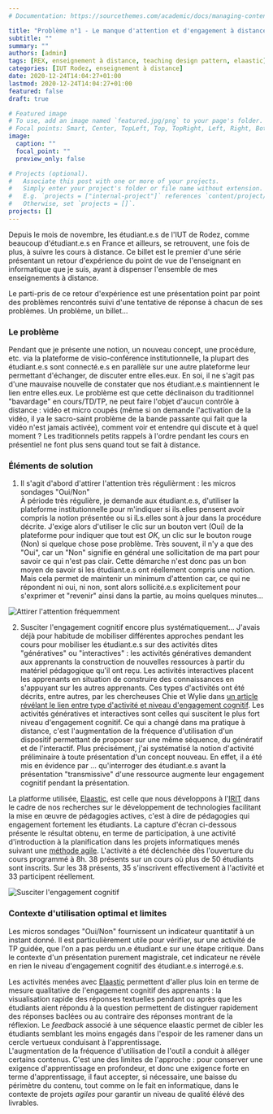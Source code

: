 ```yaml
---
# Documentation: https://sourcethemes.com/academic/docs/managing-content/

title: "Problème n°1 - Le manque d'attention et d'engagement à distance ne se détecte pas facilement"
subtitle: ""
summary: ""
authors: [admin]
tags: [REX, enseignement à distance, teaching design pattern, elaastic]
categories: [IUT Rodez, enseignement à distance]
date: 2020-12-24T14:04:27+01:00
lastmod: 2020-12-24T14:04:27+01:00
featured: false
draft: true

# Featured image
# To use, add an image named `featured.jpg/png` to your page's folder.
# Focal points: Smart, Center, TopLeft, Top, TopRight, Left, Right, BottomLeft, Bottom, BottomRight.
image:
  caption: ""
  focal_point: ""
  preview_only: false

# Projects (optional).
#   Associate this post with one or more of your projects.
#   Simply enter your project's folder or file name without extension.
#   E.g. `projects = ["internal-project"]` references `content/project/deep-learning/index.md`.
#   Otherwise, set `projects = []`.
projects: []
---
```


Depuis le mois de novembre, les étudiant.e.s de l'IUT de Rodez, comme beaucoup d'étudiant.e.s en France et ailleurs, se retrouvent, une fois de plus, à suivre les cours à distance. Ce billet est le premier d'une série présentant un retour d'expérience du point de vue de l'enseignant en informatique que je suis, ayant à dispenser l'ensemble de mes enseignements à distance.

Le parti-pris de ce retour d'expérience est une présentation point par point des problèmes rencontrés suivi d'une tentative de réponse à chacun de ses problèmes. Un problème, un billet...

### Le problème

Pendant que je présente une notion, un nouveau concept, une procédure, etc. via la plateforme de visio-conférence institutionnelle, la plupart des étudiant.e.s sont connecté.e.s en parallèle sur une autre plateforme leur permettant d'échanger, de discuter entre elles.eux. En soi, il ne s'agit pas d'une mauvaise nouvelle de constater que nos étudiant.e.s maintiennent le lien entre elles.eux. Le problème est que cette déclinaison du traditionnel "bavardage" en cours/TD/TP, ne peut faire l'objet d'aucun contrôle à distance : vidéo et micro coupés (même si on demande l'activation de la vidéo, il ya le sacro-saint problème de la bande passante qui fait que la vidéo n'est jamais activée), comment voir et entendre qui discute et à quel moment ?  Les traditionnels petits rappels à l'ordre pendant les cours en présentiel ne font plus sens quand tout se fait à distance.

### Éléments de solution

1. Il s'agit d'abord d'attirer l'attention très régulièrment : les micros sondages "Oui/Non"  
À période très régulière, je demande aux étudiant.e.s, d'utiliser la plateforme institutionnelle pour m'indiquer si ils.elles pensent avoir compris la notion présentée ou si iLs.elles sont à jour dans la procédure décrite. J'exige alors d'utiliser le clic sur un bouton vert (Oui) de la plateforme pour indiquer que tout est *OK*, un clic sur le bouton rouge (Non) si quelque chose pose problème.
Très souvent, il n'y a que des "Oui", car un "Non" signifie en général une sollicitation de ma part pour savoir ce qui n'est pas clair. Cette démarche n'est donc pas un bon moyen de savoir si les étudiant.e.s ont réellement compris une notion. Mais cela permet de maintenir un minimum d'attention car, ce qui ne répondent ni oui, ni non, sont alors sollicité.e.s explicitement pour s'exprimer et "revenir" ainsi dans la partie, au moins quelques minutes... 

![Attirer l'attention fréquemment](/post/images/compris-oui-non.png)


2. Susciter l'engagement cognitif encore plus systématiquement... 
J'avais déjà pour habitude de mobiliser différentes approches pendant les cours pour mobiliser les étudiant.e.s sur des activités dites "génératives" ou "interactives" : les activités génératives demandent aux apprenants la construction de nouvelles ressources à partir du matériel pédagogique qu'il ont reçu. Les activités interactives placent les apprenants en situation de construire des connaissances en s'appuyant sur les autres apprenants.  Ces types d'activités ont été décrits, entre autres, par les chercheuses Chie et Wylie dans [un article révélant le lien entre type d'activité et niveau d'engagement cognitif](https://www.tandfonline.com/doi/abs/10.1080/00461520.2014.965823). Les activités génératives et interactives sont celles qui suscitent le plus fort niveau d'engagement cognitif. Ce qui a changé dans ma pratique à distance, c'est l'augmentation de la fréquence d'utilisation d'un dispositif permettant de proposer sur une même séquence, du génératif et de l'interactif. Plus précisément, j'ai systématisé la notion d'activité préliminaire à toute présentation d'un concept nouveau. En effet, il a été mis en évidence par ... qu'interroger des étudiant.e.s avant la présentation "transmissive" d'une ressource augmente leur engagement cognitif pendant la présentation.

La platforme utilisée, [Elaastic](https://www.irit.fr/elaastic/), est celle que nous développons à l'[IRIT](https://www.irit.fr) dans le cadre de nos recherches sur le développement de technologies facilitant la mise en œuvre de pédagogies actives, c'est à dire de pédagogies qui engagement fortement les étudiants. La capture d'écran ci-dessous présente le résultat obtenu, en terme de participation, à une activité d'introduction à la planification dans les projets informatiques menés suivant une [méthode agile](https://www.agilealliance.org/agile101/). L'activité a été déclenchée dès l'ouverture du cours programmé à 8h. 38 présents sur un cours où plus de 50 étudiants sont inscrits. Sur les 38 présents, 35 s'inscrivent effectivement à l'activité et 33 participent réellement.

![Susciter l'engagement cognitif](/post/images/elaastic-before-pres.png)

### Contexte d'utilisation optimal et limites

Les micros sondages "Oui/Non" fournissent un indicateur quantitatif à un instant donné. Il est particulièrement utile pour vérifier, sur une activité de TP guidée, que l'on a pas perdu un.e étudiant.e sur une étape critique. Dans le contexte d'un présentation purement magistrale, cet indicateur ne révèle en rien le niveau d'engagement cognitif des étudiant.e.s interrogé.e.s. 

Les activités menées avec [Elaastic](https://www.irit.fr/elaastic/) permettent d'aller plus loin en terme de mesure qualitative de l'engagement cognitif des apprenants : la visualisation rapide des réponses textuelles pendant ou après que les étudiants aient répondu à la question permettent de distinguer rapidement des réponses baclées ou au contraire des réponses montrant de la réflexion. Le *feedback* associé à une séquence elaastic permet de cibler les étudiants semblant les moins engagés dans l'espoir de les ramener dans un cercle vertueux conduisant à l'apprentissage.  
L'augmentation de la fréquence d'utilisation de l'outil a conduit à alléger certains contenus. C'est une des limites de l'approche : pour conserver une exigence d'apprentissage en profondeur, et donc une exigence forte en terme d'apprentissage, il faut accepter, si nécessaire, une baisse du périmètre du contenu, tout comme on le fait en informatique, dans le contexte de projets *agiles* pour garantir un niveau de qualité élévé des livrables.

